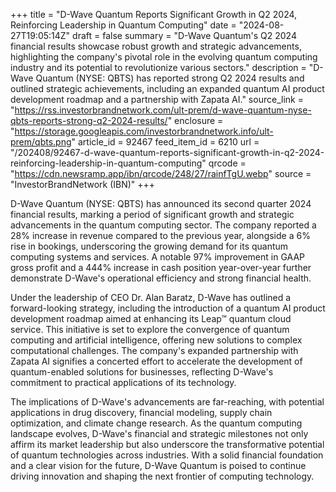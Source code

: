 +++
title = "D-Wave Quantum Reports Significant Growth in Q2 2024, Reinforcing Leadership in Quantum Computing"
date = "2024-08-27T19:05:14Z"
draft = false
summary = "D-Wave Quantum's Q2 2024 financial results showcase robust growth and strategic advancements, highlighting the company's pivotal role in the evolving quantum computing industry and its potential to revolutionize various sectors."
description = "D-Wave Quantum (NYSE: QBTS) has reported strong Q2 2024 results and outlined strategic achievements, including an expanded quantum AI product development roadmap and a partnership with Zapata AI."
source_link = "https://rss.investorbrandnetwork.com/ult-prem/d-wave-quantum-nyse-qbts-reports-strong-q2-2024-results/"
enclosure = "https://storage.googleapis.com/investorbrandnetwork.info/ult-prem/qbts.png"
article_id = 92467
feed_item_id = 6210
url = "/202408/92467-d-wave-quantum-reports-significant-growth-in-q2-2024-reinforcing-leadership-in-quantum-computing"
qrcode = "https://cdn.newsramp.app/ibn/qrcode/248/27/rainfTgU.webp"
source = "InvestorBrandNetwork (IBN)"
+++

<p>D-Wave Quantum (NYSE: QBTS) has announced its second quarter 2024 financial results, marking a period of significant growth and strategic advancements in the quantum computing sector. The company reported a 28% increase in revenue compared to the previous year, alongside a 6% rise in bookings, underscoring the growing demand for its quantum computing systems and services. A notable 97% improvement in GAAP gross profit and a 444% increase in cash position year-over-year further demonstrate D-Wave's operational efficiency and strong financial health.</p><p>Under the leadership of CEO Dr. Alan Baratz, D-Wave has outlined a forward-looking strategy, including the introduction of a quantum AI product development roadmap aimed at enhancing its Leap™ quantum cloud service. This initiative is set to explore the convergence of quantum computing and artificial intelligence, offering new solutions to complex computational challenges. The company's expanded partnership with Zapata AI signifies a concerted effort to accelerate the development of quantum-enabled solutions for businesses, reflecting D-Wave's commitment to practical applications of its technology.</p><p>The implications of D-Wave's advancements are far-reaching, with potential applications in drug discovery, financial modeling, supply chain optimization, and climate change research. As the quantum computing landscape evolves, D-Wave's financial and strategic milestones not only affirm its market leadership but also underscore the transformative potential of quantum technologies across industries. With a solid financial foundation and a clear vision for the future, D-Wave Quantum is poised to continue driving innovation and shaping the next frontier of computing technology.</p>